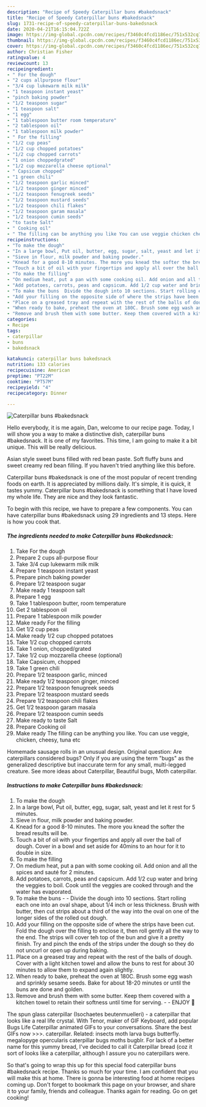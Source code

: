 ```yaml
---
description: "Recipe of Speedy Caterpillar buns #bakedsnack"
title: "Recipe of Speedy Caterpillar buns #bakedsnack"
slug: 1731-recipe-of-speedy-caterpillar-buns-bakedsnack
date: 2020-04-21T16:15:04.722Z
image: https://img-global.cpcdn.com/recipes/f3460c4fcd1186ec/751x532cq70/caterpillar-buns-bakedsnack-recipe-main-photo.jpg
thumbnail: https://img-global.cpcdn.com/recipes/f3460c4fcd1186ec/751x532cq70/caterpillar-buns-bakedsnack-recipe-main-photo.jpg
cover: https://img-global.cpcdn.com/recipes/f3460c4fcd1186ec/751x532cq70/caterpillar-buns-bakedsnack-recipe-main-photo.jpg
author: Christian Fisher
ratingvalue: 4
reviewcount: 13
recipeingredient:
- " For the dough"
- "2 cups allpurpose flour"
- "3/4 cup lukewarm milk milk"
- "1 teaspoon instant yeast"
- "pinch baking powder"
- "1/2 teaspoon sugar"
- "1 teaspoon salt"
- "1 egg"
- "1 tablespoon butter room temperature"
- "2 tablespoon oil"
- "1 tablespoon milk powder"
- " For the filling"
- "1/2 cup peas"
- "1/2 cup chopped potatoes"
- "1/2 cup chopped carrots"
- "1 onion choppedgrated"
- "1/2 cup mozzarella cheese optional"
- " Capsicum chopped"
- "1 green chili"
- "1/2 teaspoon garlic minced"
- "1/2 teaspoon ginger minced"
- "1/2 teaspoon fenugreek seeds"
- "1/2 teaspoon mustard seeds"
- "1/2 teaspoon chili flakes"
- "1/2 teaspoon garam masala"
- "1/2 teaspoon cumin seeds"
- "to taste Salt"
- " Cooking oil"
- " The filling can be anything you like You can use veggie chicken cheesy tuna etc"
recipeinstructions:
- "To make the dough"
- "In a large bowl, Put oil, butter, egg, sugar, salt, yeast and let it rest for 5 minutes."
- "Sieve in flour, milk powder and baking powder."
- "Knead for a good 8-10 minutes. The more you knead the softer the bread results will be."
- "Touch a bit of oil with your fingertips and apply all over the ball of dough. Cover in a bowl and set aside for 40mins to an hour for it to double in size."
- "To make the filling"
- "On medium heat, put a pan with some cooking oil. Add onion and all the spices and sauté for 2 minutes."
- "Add potatoes, carrots, peas and capsicum. Add 1/2 cup water and bring the veggies to boil. Cook until the veggies are cooked through and the water has evaporated."
- "To make the buns  Divide the dough into 10 sections. Start rolling each one into an oval shape, about 1/4 inch or less thickness. Brush with butter, then cut strips about a third of the way into the oval on one of the longer sides of the rolled out dough."
- "Add your filling on the opposite side of where the strips have been cut. Fold the dough over the filling to enclose it, then roll gently all the way to the end. The strips will cover teh top of the bun and give it a pretty finish. Try and pinch the ends of the strips under the dough so they do not uncurl or open up during baking."
- "Place on a greased tray and repeat with the rest of the balls of dough. Cover with a light kitchen towel and allow the buns to rest for about 30 minutes to allow them to expand again slightly."
- "When ready to bake, preheat the oven at 180C. Brush some egg wash and sprinkly sesame seeds. Bake for about 18-20 minutes or until the buns are done and golden."
- "Remove and brush them with some butter. Keep them covered with a kitchen towel to retain their softness until time for serving.  ENJOY 🌹"
categories:
- Recipe
tags:
- caterpillar
- buns
- bakedsnack

katakunci: caterpillar buns bakedsnack 
nutrition: 133 calories
recipecuisine: American
preptime: "PT22M"
cooktime: "PT57M"
recipeyield: "4"
recipecategory: Dinner

---
```



![Caterpillar buns #bakedsnack](https://img-global.cpcdn.com/recipes/f3460c4fcd1186ec/751x532cq70/caterpillar-buns-bakedsnack-recipe-main-photo.jpg)

Hello everybody, it is me again, Dan, welcome to our recipe page. Today, I will show you a way to make a distinctive dish, caterpillar buns #bakedsnack. It is one of my favorites. This time, I am going to make it a bit unique. This will be really delicious.

Asian style sweet buns filled with red bean paste. Soft fluffy buns and sweet creamy red bean filling. If you haven&#39;t tried anything like this before.

Caterpillar buns #bakedsnack is one of the most popular of recent trending foods on earth. It is appreciated by millions daily. It's simple, it is quick, it tastes yummy. Caterpillar buns #bakedsnack is something that I have loved my whole life. They are nice and they look fantastic.


To begin with this recipe, we have to prepare a few components. You can have caterpillar buns #bakedsnack using 29 ingredients and 13 steps. Here is how you cook that.

<!--inarticleads1-->

##### The ingredients needed to make Caterpillar buns #bakedsnack:

1. Take  For the dough
1. Prepare 2 cups all-purpose flour
1. Take 3/4 cup lukewarm milk milk
1. Prepare 1 teaspoon instant yeast
1. Prepare pinch baking powder
1. Prepare 1/2 teaspoon sugar
1. Make ready 1 teaspoon salt
1. Prepare 1 egg
1. Take 1 tablespoon butter, room temperature
1. Get 2 tablespoon oil
1. Prepare 1 tablespoon milk powder
1. Make ready  For the filling
1. Get 1/2 cup peas
1. Make ready 1/2 cup chopped potatoes
1. Take 1/2 cup chopped carrots
1. Take 1 onion, chopped/grated
1. Take 1/2 cup mozzarella cheese (optional)
1. Take  Capsicum, chopped
1. Take 1 green chili
1. Prepare 1/2 teaspoon garlic, minced
1. Make ready 1/2 teaspoon ginger, minced
1. Prepare 1/2 teaspoon fenugreek seeds
1. Prepare 1/2 teaspoon mustard seeds
1. Prepare 1/2 teaspoon chili flakes
1. Get 1/2 teaspoon garam masala
1. Prepare 1/2 teaspoon cumin seeds
1. Make ready to taste Salt
1. Prepare  Cooking oil
1. Make ready  The filling can be anything you like. You can use veggie, chicken, cheesy, tuna etc


Homemade sausage rolls in an unusual design. Original question: Are caterpillars considered bugs? Only if you are using the term &#34;bugs&#34; as the generalized descriptive but inaccurate term for any small, multi-legged creature. See more ideas about Caterpillar, Beautiful bugs, Moth caterpillar. 

<!--inarticleads2-->

##### Instructions to make Caterpillar buns #bakedsnack:

1. To make the dough
1. In a large bowl, Put oil, butter, egg, sugar, salt, yeast and let it rest for 5 minutes.
1. Sieve in flour, milk powder and baking powder.
1. Knead for a good 8-10 minutes. The more you knead the softer the bread results will be.
1. Touch a bit of oil with your fingertips and apply all over the ball of dough. Cover in a bowl and set aside for 40mins to an hour for it to double in size.
1. To make the filling
1. On medium heat, put a pan with some cooking oil. Add onion and all the spices and sauté for 2 minutes.
1. Add potatoes, carrots, peas and capsicum. Add 1/2 cup water and bring the veggies to boil. Cook until the veggies are cooked through and the water has evaporated.
1. To make the buns -  - Divide the dough into 10 sections. Start rolling each one into an oval shape, about 1/4 inch or less thickness. Brush with butter, then cut strips about a third of the way into the oval on one of the longer sides of the rolled out dough.
1. Add your filling on the opposite side of where the strips have been cut. Fold the dough over the filling to enclose it, then roll gently all the way to the end. The strips will cover teh top of the bun and give it a pretty finish. Try and pinch the ends of the strips under the dough so they do not uncurl or open up during baking.
1. Place on a greased tray and repeat with the rest of the balls of dough. Cover with a light kitchen towel and allow the buns to rest for about 30 minutes to allow them to expand again slightly.
1. When ready to bake, preheat the oven at 180C. Brush some egg wash and sprinkly sesame seeds. Bake for about 18-20 minutes or until the buns are done and golden.
1. Remove and brush them with some butter. Keep them covered with a kitchen towel to retain their softness until time for serving. -  - ENJOY 🌹


The spun glass caterpillar (Isochaetes beutenmuelleri) - a caterpillar that looks like a real life crystal. With Tenor, maker of GIF Keyboard, add popular Bugs Life Caterpillar animated GIFs to your conversations. Share the best GIFs now &gt;&gt;&gt;. caterpillar. Related: insects moth larva bugs butterfly. megalopyge opercularis caterpillar bugs moths bugblr. For lack of a better name for this yummy bread, I&#39;ve decided to call it Caterpillar bread (coz it sort of looks like a caterpillar, although I assure you no caterpillars were. 

So that's going to wrap this up for this special food caterpillar buns #bakedsnack recipe. Thanks so much for your time. I am confident that you will make this at home. There is gonna be interesting food at home recipes coming up. Don't forget to bookmark this page on your browser, and share it to your family, friends and colleague. Thanks again for reading. Go on get cooking!
